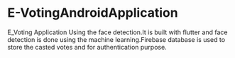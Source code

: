 # E-VotingAndroidApplication
 E_Voting Application Using the face detection.It is built with flutter and face detection is done using the machine learning.Firebase database is used to store the casted votes and for authentication purpose.
